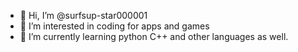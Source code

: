- 👋 Hi, I’m @surfsup-star000001
- 👀 I’m interested in coding for apps and games
- 🌱 I’m currently learning python C++ and other languages as well.

